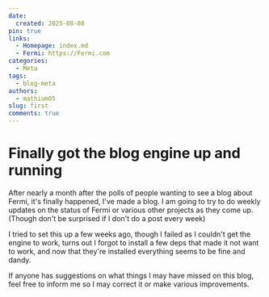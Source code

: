 ```yaml
---
date:
  created: 2025-08-08
pin: true
links:
  - Homepage: index.md
  - Fermi: https://Fermi.com
categories:
  - Meta
tags:
  - blog-meta
authors:
  - mathium05
slug: first
comments: true
---
```


# Finally got the blog engine up and running

After nearly a month after the polls of people wanting to see a blog about Fermi, it's finally happened, I've made a blog. I am going to try to do weekly updates on the status of Fermi or various other projects as they come up. (Though don't be surprised if I don't do a post every week)
<!-- more -->

I tried to set this up a few weeks ago, though I failed as I couldn't get the engine to work, turns out I forgot to install a few deps that made it not want to work, and now that they're installed everything seems to be fine and dandy.

If anyone has suggestions on what things I may have missed on this blog, feel free to inform me so I may correct it or make various improvements.
